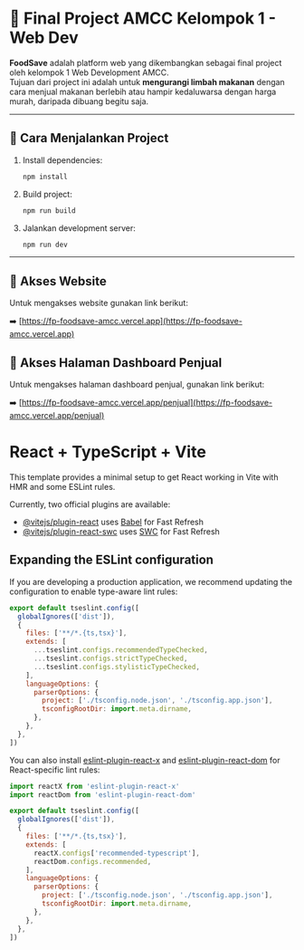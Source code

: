 # 🥗 Final Project AMCC Kelompok 1 - Web Dev

**FoodSave** adalah platform web yang dikembangkan sebagai final project oleh kelompok 1 Web Development AMCC.  
Tujuan dari project ini adalah untuk **mengurangi limbah makanan** dengan cara menjual makanan berlebih atau hampir kedaluwarsa dengan harga murah, daripada dibuang begitu saja.

---

## 🚀 Cara Menjalankan Project

1. Install dependencies:
   ```bash
   npm install
   ```

2. Build project:
   ```bash
   npm run build
   ```

3. Jalankan development server:
   ```bash
   npm run dev
   ```

---
## 🔗 Akses Website

Untuk mengakses website gunakan link berikut:

➡️ [https://fp-foodsave-amcc.vercel.app](https://fp-foodsave-amcc.vercel.app)

## 🔗 Akses Halaman Dashboard Penjual

Untuk mengakses halaman dashboard penjual, gunakan link berikut:

➡️ [https://fp-foodsave-amcc.vercel.app/penjual](https://fp-foodsave-amcc.vercel.app/penjual)


# React + TypeScript + Vite

This template provides a minimal setup to get React working in Vite with HMR and some ESLint rules.

Currently, two official plugins are available:

- [@vitejs/plugin-react](https://github.com/vitejs/vite-plugin-react/blob/main/packages/plugin-react) uses [Babel](https://babeljs.io/) for Fast Refresh
- [@vitejs/plugin-react-swc](https://github.com/vitejs/vite-plugin-react/blob/main/packages/plugin-react-swc) uses [SWC](https://swc.rs/) for Fast Refresh

## Expanding the ESLint configuration

If you are developing a production application, we recommend updating the configuration to enable type-aware lint rules:

```js
export default tseslint.config([
  globalIgnores(['dist']),
  {
    files: ['**/*.{ts,tsx}'],
    extends: [
      ...tseslint.configs.recommendedTypeChecked,
      ...tseslint.configs.strictTypeChecked,
      ...tseslint.configs.stylisticTypeChecked,
    ],
    languageOptions: {
      parserOptions: {
        project: ['./tsconfig.node.json', './tsconfig.app.json'],
        tsconfigRootDir: import.meta.dirname,
      },
    },
  },
])
```

You can also install [eslint-plugin-react-x](https://github.com/Rel1cx/eslint-react/tree/main/packages/plugins/eslint-plugin-react-x) and [eslint-plugin-react-dom](https://github.com/Rel1cx/eslint-react/tree/main/packages/plugins/eslint-plugin-react-dom) for React-specific lint rules:

```js
import reactX from 'eslint-plugin-react-x'
import reactDom from 'eslint-plugin-react-dom'

export default tseslint.config([
  globalIgnores(['dist']),
  {
    files: ['**/*.{ts,tsx}'],
    extends: [
      reactX.configs['recommended-typescript'],
      reactDom.configs.recommended,
    ],
    languageOptions: {
      parserOptions: {
        project: ['./tsconfig.node.json', './tsconfig.app.json'],
        tsconfigRootDir: import.meta.dirname,
      },
    },
  },
])
```

